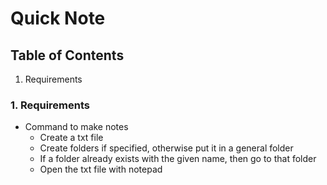 # Quick Note

## Table of Contents

1. Requirements

### 1. Requirements

- Command to make notes
  - Create a txt file
  - Create folders if specified, otherwise put it in a general folder
  - If a folder already exists with the given name, then go to that folder
  - Open the txt file with notepad
